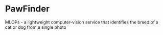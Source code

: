 # PawFinder
MLOPs - a lightweight computer-vision service that identifies the breed of a cat or dog from a single photo
